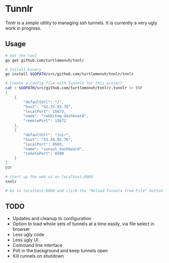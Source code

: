# Tunnlr

Tnnlr is a simple utility to managing ssh tunnels.  It is currently a very ugly work in progress.

## Usage

```bash
# Get the tool
go get github.com/turtlemonvh/tnnlr

# Install binary
go install $GOPATH/src/github.com/turtlemonvh/tnnlr/tnnlr

# Create a config file with tunnels for this project
cat > $GOPATH/src/github.com/turtlemonvh/tnnlr/.tunnlr << EOF
[
    {
        "defaultUrl": "/", 
        "host": "52.33.93.76", 
        "localPort": 15673, 
        "name": "rabbitmq_dashboard", 
        "remotePort": 15672
    }, 
    {
        "defaultUrl": "/ui/", 
        "host": "53.34.92.76", 
        "localPort": 8503, 
        "name": "consul_dashboard", 
        "remotePort": 8500
    }
]
EOF

# Start up the web ui on localhost:8080
tnnlr

# Go to localhost:8080 and click the "Reload Tunnels from File" button.

```

## TODO

- Updates and cleanup to configuration
- Option to load whole sets of tunnels at a time easily, via file select in browser
- Less ugly code
- Less ugly UI
- Command line interface
- Poll in the background and keep tunnels open
- Kill runnels on shutdown
